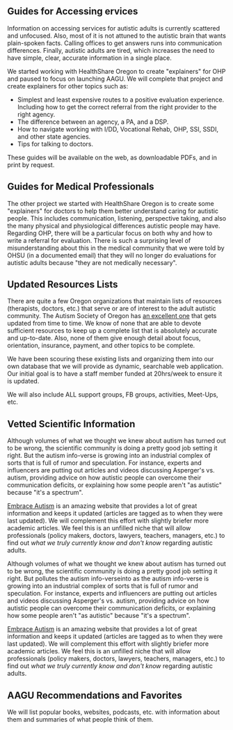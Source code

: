 ## Guides for Accessing ervices
Information on accessing services for autistic adults is currently scattered and unfocused. Also, most of it is not attuned to the autistic brain that wants plain-spoken facts. Calling offices to get answers runs into communication differences. Finally, autistic adults are tired, which increases the need to have simple, clear, accurate information in a single place.

We started working with HealthShare Oregon to create "explainers" for OHP and paused to focus on launching AAGU. We will complete that project and create explainers for other topics such as:
- Simplest and least expensive routes to a positive evaluation experience. Including how to get the correct referral from the right provider to the right agency.
- The difference between an agency, a PA, and a DSP.
- How to navigate working with I/DD, Vocational Rehab, OHP, SSI, SSDI, and other state agencies.
- Tips for talking to doctors.

These guides will be available on the web, as downloadable PDFs, and in print by request.

## Guides for Medical Professionals
The other project we started with HealthShare Oregon is to create some "explainers" for doctors to help them better understand caring for autistic people. This includes communication, listening, perspective taking, and also the many physical and physiological differences autistic people may have. Regarding OHP, there will be a particular focus on both why and how to write a referral for evaluation. There is such a surprising level of misunderstanding about this in the medical community that we were told by OHSU (in a documented email) that they will no longer do evaluations for autistic adults because "they are not medically necessary".  

## Updated Resources Lists  
There are quite a few Oregon organizations that maintain lists of resources (therapists, doctors, etc.) that serve or are of interest to the adult autistic community. The Autism Society of Oregon has [an excellent one](https://autismsocietyoregon.org/adult-resources/) that gets updated from time to time. We know of none that are able to devote sufficient resources to keep up a complete list that is absolutely accurate and up-to-date. Also, none of them give enough detail about focus, orientation, insurance, payment, and other topics to be complete.

We have been scouring these existing lists and organizing them into our own database that we will provide as dynamic, searchable web application. Our initial goal is to have a staff member funded at 20hrs/week to ensure it is updated.

We will also include ALL support groups, FB groups, activities, Meet-Ups, etc.

## Vetted Scientific Information
Although volumes of what we thought we knew about autism has turned out to be wrong, the scientific community is doing a pretty good job setting it right. But the autism info-verse is growing into an industrial complex of sorts that is full of rumor and speculation. For instance, experts and influencers are putting out articles and videos discussing Asperger's vs. autism, providing advice on how autistic people can overcome their communication deficits, or explaining how some people aren't "as autistic" because "it's a spectrum".

[Embrace Autism](https://embrace-autism.com/) is an amazing website that provides a lot of great information and keeps it updated (articles are tagged as to when they were last updated). We will complement this effort with slightly briefer more academic articles. We feel this is an unfilled niche that will allow professionals (policy makers, doctors, lawyers, teachers, managers, etc.) to find out *what we truly currently know and don't know* regarding autistic adults.

Although volumes of what we thought we knew about autism has turned out to be wrong, the scientific community is doing a pretty good job setting it right. But pollutes the autism info-verseinto as the autism info-verse is growing into an industrial complex of sorts that is full of rumor and speculation. For instance, experts and influencers are putting out articles and videos discussing Asperger's vs. autism, providing advice on how autistic people can overcome their communication deficits, or explaining how some people aren't "as autistic" because "it's a spectrum".

[Embrace Autism](https://embrace-autism.com/) is an amazing website that provides a lot of great information and keeps it updated (articles are tagged as to when they were last updated). We will complement this effort with slightly briefer more academic articles. We feel this is an unfilled niche that will allow professionals (policy makers, doctors, lawyers, teachers, managers, etc.) to find out _what we truly currently know and don't know_ regarding autistic adults.

## AAGU Recommendations and Favorites
We will list popular books, websites, podcasts, etc. with information about them and summaries of what people think of them.